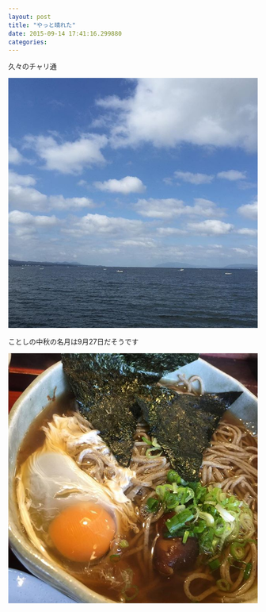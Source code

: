 ```yaml
---
layout: post
title: "やっと晴れた"
date: 2015-09-14 17:41:16.299880
categories: 
---
```


久々のチャリ通

![久々のチャリ通](/assets/images/201509/11931043_153616201647801_360471040_n.jpg)

ことしの中秋の名月は9月27日だそうです

![9月27日は甥っ子の誕生日](/assets/images/201509/11821850_1076228929061556_1297153549_n.jpg)


